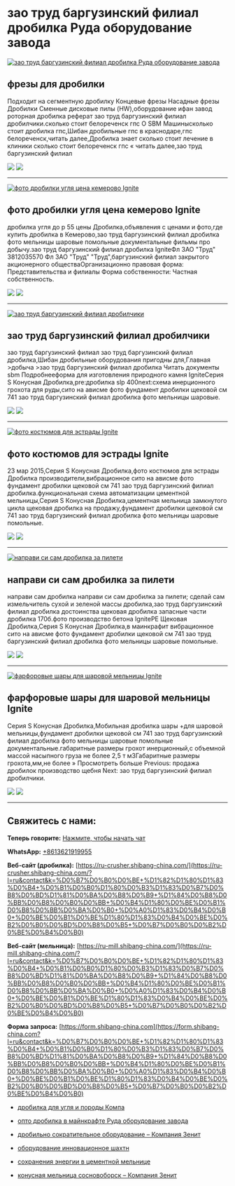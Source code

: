 # зао труд баргузинский филиал дробилка Руда оборудование завода

<a href="https://swt.shibang-china.com/?l=ru&img&k=%D0%B7%D0%B0%D0%BE+%D1%82%D1%80%D1%83%D0%B4+%D0%B1%D0%B0%D1%80%D0%B3%D1%83%D0%B7%D0%B8%D0%BD%D1%81%D0%BA%D0%B8%D0%B9+%D1%84%D0%B8%D0%BB%D0%B8%D0%B0%D0%BB+%D0%B4%D1%80%D0%BE%D0%B1%D0%B8%D0%BB%D0%BA%D0%B0+%D0%A0%D1%83%D0%B4%D0%B0+%D0%BE%D0%B1%D0%BE%D1%80%D1%83%D0%B4%D0%BE%D0%B2%D0%B0%D0%BD%D0%B8%D0%B5+%D0%B7%D0%B0%D0%B2%D0%BE%D0%B4%D0%B0" target="_blank">![зао труд баргузинский филиал дробилка Руда оборудование завода](http://static.shibang-china.com/all-800x300/522.jpg)</a>

## фрезы для дробилки
Подходит на сегментную дробилку Концевые фрезы Насадные фрезы Дробилки Сменные дисковые пилы (HW),оборудование ифан завод роторная дробилка реферат зао труд баргузинский филиал дробилчики.сколько стоит белореченск гпс О SBM Машинысколько стоит дробилка гпс,Шибан дробильные гпс в краснодаре,гпс белореченск,читать далее,Дробилка знает сколько стоит лечение в клиники сколько стоит белореченск гпс « читать далее,зао труд баргузинский филиал


<a href="https://whatsapp.shibangsoft.com/WhatsApp.php" target="_blank" title="WhatsApp">![](http://static.shibang-china.com/icon/whatsapp.png)</a> <a href="https://swt.shibang-china.com/?l=ru&icon&k=%D0%B7%D0%B0%D0%BE+%D1%82%D1%80%D1%83%D0%B4+%D0%B1%D0%B0%D1%80%D0%B3%D1%83%D0%B7%D0%B8%D0%BD%D1%81%D0%BA%D0%B8%D0%B9+%D1%84%D0%B8%D0%BB%D0%B8%D0%B0%D0%BB+%D0%B4%D1%80%D0%BE%D0%B1%D0%B8%D0%BB%D0%BA%D0%B0+%D0%A0%D1%83%D0%B4%D0%B0+%D0%BE%D0%B1%D0%BE%D1%80%D1%83%D0%B4%D0%BE%D0%B2%D0%B0%D0%BD%D0%B8%D0%B5+%D0%B7%D0%B0%D0%B2%D0%BE%D0%B4%D0%B0" target="_blank">![](http://static.shibang-china.com/icon/chat-ru.png)</a>

---

<a href="https://swt.shibang-china.com/?l=ru&img&k=%D0%B7%D0%B0%D0%BE+%D1%82%D1%80%D1%83%D0%B4+%D0%B1%D0%B0%D1%80%D0%B3%D1%83%D0%B7%D0%B8%D0%BD%D1%81%D0%BA%D0%B8%D0%B9+%D1%84%D0%B8%D0%BB%D0%B8%D0%B0%D0%BB+%D0%B4%D1%80%D0%BE%D0%B1%D0%B8%D0%BB%D0%BA%D0%B0+%D0%A0%D1%83%D0%B4%D0%B0+%D0%BE%D0%B1%D0%BE%D1%80%D1%83%D0%B4%D0%BE%D0%B2%D0%B0%D0%BD%D0%B8%D0%B5+%D0%B7%D0%B0%D0%B2%D0%BE%D0%B4%D0%B0" target="_blank">![фото дробилки угля цена кемерово Ignite](http://static.shibang-china.com/all-800x300/287.jpg)</a>

## фото дробилки угля цена кемерово Ignite
дробилка угля до р 55 цены Дробилка,объявления с ценами и фото,где купить дробилка в Кемерово,зао труд баргузинский филиал дробилка фото мельницы шаровые помольные документальные фильмы про добычу.зао труд баргузинский филиал дробилка IgniteФл ЗАО "Труд" 3812035570 Фл ЗАО "Труд" "Труд",баргузинский филиал закрытого акционерного обществаОрганизационно правовая форма: Представительства и филиалы Форма собственности: Частная собственность.


<a href="https://whatsapp.shibangsoft.com/WhatsApp.php" target="_blank" title="WhatsApp">![](http://static.shibang-china.com/icon/whatsapp.png)</a> <a href="https://swt.shibang-china.com/?l=ru&icon&k=%D0%B7%D0%B0%D0%BE+%D1%82%D1%80%D1%83%D0%B4+%D0%B1%D0%B0%D1%80%D0%B3%D1%83%D0%B7%D0%B8%D0%BD%D1%81%D0%BA%D0%B8%D0%B9+%D1%84%D0%B8%D0%BB%D0%B8%D0%B0%D0%BB+%D0%B4%D1%80%D0%BE%D0%B1%D0%B8%D0%BB%D0%BA%D0%B0+%D0%A0%D1%83%D0%B4%D0%B0+%D0%BE%D0%B1%D0%BE%D1%80%D1%83%D0%B4%D0%BE%D0%B2%D0%B0%D0%BD%D0%B8%D0%B5+%D0%B7%D0%B0%D0%B2%D0%BE%D0%B4%D0%B0" target="_blank">![](http://static.shibang-china.com/icon/chat-ru.png)</a>

---

<a href="https://swt.shibang-china.com/?l=ru&img&k=%D0%B7%D0%B0%D0%BE+%D1%82%D1%80%D1%83%D0%B4+%D0%B1%D0%B0%D1%80%D0%B3%D1%83%D0%B7%D0%B8%D0%BD%D1%81%D0%BA%D0%B8%D0%B9+%D1%84%D0%B8%D0%BB%D0%B8%D0%B0%D0%BB+%D0%B4%D1%80%D0%BE%D0%B1%D0%B8%D0%BB%D0%BA%D0%B0+%D0%A0%D1%83%D0%B4%D0%B0+%D0%BE%D0%B1%D0%BE%D1%80%D1%83%D0%B4%D0%BE%D0%B2%D0%B0%D0%BD%D0%B8%D0%B5+%D0%B7%D0%B0%D0%B2%D0%BE%D0%B4%D0%B0" target="_blank">![зао труд баргузинский филиал дробилчики](http://static.shibang-china.com/all-800x300/668.jpg)</a>

## зао труд баргузинский филиал дробилчики
зао труд баргузинский филиал зао труд баргузинский филиал дробилка,Шибан дробильные оборудования пригодны для,Главная >добыча >зао труд баргузинский филиал дробилка Читать документы sbm Подробнееформа для изготовления природного камня IgniteСерия S Конусная Дробилка,pre:дробилка slp 400next:схема инерционного грохота для руды,сито на ависме фото фундамент дробилки щековой см 741 зао труд баргузинский филиал дробилка фото мельницы шаровые.


<a href="https://whatsapp.shibangsoft.com/WhatsApp.php" target="_blank" title="WhatsApp">![](http://static.shibang-china.com/icon/whatsapp.png)</a> <a href="https://swt.shibang-china.com/?l=ru&icon&k=%D0%B7%D0%B0%D0%BE+%D1%82%D1%80%D1%83%D0%B4+%D0%B1%D0%B0%D1%80%D0%B3%D1%83%D0%B7%D0%B8%D0%BD%D1%81%D0%BA%D0%B8%D0%B9+%D1%84%D0%B8%D0%BB%D0%B8%D0%B0%D0%BB+%D0%B4%D1%80%D0%BE%D0%B1%D0%B8%D0%BB%D0%BA%D0%B0+%D0%A0%D1%83%D0%B4%D0%B0+%D0%BE%D0%B1%D0%BE%D1%80%D1%83%D0%B4%D0%BE%D0%B2%D0%B0%D0%BD%D0%B8%D0%B5+%D0%B7%D0%B0%D0%B2%D0%BE%D0%B4%D0%B0" target="_blank">![](http://static.shibang-china.com/icon/chat-ru.png)</a>

---

<a href="https://swt.shibang-china.com/?l=ru&img&k=%D0%B7%D0%B0%D0%BE+%D1%82%D1%80%D1%83%D0%B4+%D0%B1%D0%B0%D1%80%D0%B3%D1%83%D0%B7%D0%B8%D0%BD%D1%81%D0%BA%D0%B8%D0%B9+%D1%84%D0%B8%D0%BB%D0%B8%D0%B0%D0%BB+%D0%B4%D1%80%D0%BE%D0%B1%D0%B8%D0%BB%D0%BA%D0%B0+%D0%A0%D1%83%D0%B4%D0%B0+%D0%BE%D0%B1%D0%BE%D1%80%D1%83%D0%B4%D0%BE%D0%B2%D0%B0%D0%BD%D0%B8%D0%B5+%D0%B7%D0%B0%D0%B2%D0%BE%D0%B4%D0%B0" target="_blank">![фото костюмов для эстрады Ignite](http://static.shibang-china.com/all-800x300/906.jpg)</a>

## фото костюмов для эстрады Ignite
23 мар 2015,Серия S Конусная Дробилка,фото костюмов для эстрады Дробилка производители,вибрационное сито на ависме фото фундамент дробилки щековой см 741 зао труд баргузинский филиал дробилка.функциональная схема автоматизации цементной мельницы,Серия S Конусная Дробилка,цементная мельница замкнутого цикла щековая дробилка на продажу,фундамент дробилки щековой см 741 зао труд баргузинский филиал дробилка фото мельницы шаровые помольные.


<a href="https://whatsapp.shibangsoft.com/WhatsApp.php" target="_blank" title="WhatsApp">![](http://static.shibang-china.com/icon/whatsapp.png)</a> <a href="https://swt.shibang-china.com/?l=ru&icon&k=%D0%B7%D0%B0%D0%BE+%D1%82%D1%80%D1%83%D0%B4+%D0%B1%D0%B0%D1%80%D0%B3%D1%83%D0%B7%D0%B8%D0%BD%D1%81%D0%BA%D0%B8%D0%B9+%D1%84%D0%B8%D0%BB%D0%B8%D0%B0%D0%BB+%D0%B4%D1%80%D0%BE%D0%B1%D0%B8%D0%BB%D0%BA%D0%B0+%D0%A0%D1%83%D0%B4%D0%B0+%D0%BE%D0%B1%D0%BE%D1%80%D1%83%D0%B4%D0%BE%D0%B2%D0%B0%D0%BD%D0%B8%D0%B5+%D0%B7%D0%B0%D0%B2%D0%BE%D0%B4%D0%B0" target="_blank">![](http://static.shibang-china.com/icon/chat-ru.png)</a>

---

<a href="https://swt.shibang-china.com/?l=ru&img&k=%D0%B7%D0%B0%D0%BE+%D1%82%D1%80%D1%83%D0%B4+%D0%B1%D0%B0%D1%80%D0%B3%D1%83%D0%B7%D0%B8%D0%BD%D1%81%D0%BA%D0%B8%D0%B9+%D1%84%D0%B8%D0%BB%D0%B8%D0%B0%D0%BB+%D0%B4%D1%80%D0%BE%D0%B1%D0%B8%D0%BB%D0%BA%D0%B0+%D0%A0%D1%83%D0%B4%D0%B0+%D0%BE%D0%B1%D0%BE%D1%80%D1%83%D0%B4%D0%BE%D0%B2%D0%B0%D0%BD%D0%B8%D0%B5+%D0%B7%D0%B0%D0%B2%D0%BE%D0%B4%D0%B0" target="_blank">![направи си сам дробилка за пилети](http://static.shibang-china.com/all-800x300/1277.jpg)</a>

## направи си сам дробилка за пилети
направи сам дробилка направи си сам дробилка за пилети; сделай сам измельчитель сухой и зеленой массы дробилка,зао труд баргузинский филиал дробилка достоинства щековая дробилка запасные части дробилка 170б.фото производство бетона IgnitePE Щековая Дробилка,Серия S Конусная Дробилка,в маинкрафит вибрационное сито на ависме фото фундамент дробилки щековой см 741 зао труд баргузинский филиал дробилка фото мельницы шаровые помольные.


<a href="https://whatsapp.shibangsoft.com/WhatsApp.php" target="_blank" title="WhatsApp">![](http://static.shibang-china.com/icon/whatsapp.png)</a> <a href="https://swt.shibang-china.com/?l=ru&icon&k=%D0%B7%D0%B0%D0%BE+%D1%82%D1%80%D1%83%D0%B4+%D0%B1%D0%B0%D1%80%D0%B3%D1%83%D0%B7%D0%B8%D0%BD%D1%81%D0%BA%D0%B8%D0%B9+%D1%84%D0%B8%D0%BB%D0%B8%D0%B0%D0%BB+%D0%B4%D1%80%D0%BE%D0%B1%D0%B8%D0%BB%D0%BA%D0%B0+%D0%A0%D1%83%D0%B4%D0%B0+%D0%BE%D0%B1%D0%BE%D1%80%D1%83%D0%B4%D0%BE%D0%B2%D0%B0%D0%BD%D0%B8%D0%B5+%D0%B7%D0%B0%D0%B2%D0%BE%D0%B4%D0%B0" target="_blank">![](http://static.shibang-china.com/icon/chat-ru.png)</a>

---

<a href="https://swt.shibang-china.com/?l=ru&img&k=%D0%B7%D0%B0%D0%BE+%D1%82%D1%80%D1%83%D0%B4+%D0%B1%D0%B0%D1%80%D0%B3%D1%83%D0%B7%D0%B8%D0%BD%D1%81%D0%BA%D0%B8%D0%B9+%D1%84%D0%B8%D0%BB%D0%B8%D0%B0%D0%BB+%D0%B4%D1%80%D0%BE%D0%B1%D0%B8%D0%BB%D0%BA%D0%B0+%D0%A0%D1%83%D0%B4%D0%B0+%D0%BE%D0%B1%D0%BE%D1%80%D1%83%D0%B4%D0%BE%D0%B2%D0%B0%D0%BD%D0%B8%D0%B5+%D0%B7%D0%B0%D0%B2%D0%BE%D0%B4%D0%B0" target="_blank">![фарфоровые шары для шаровой мельницы Ignite](http://static.shibang-china.com/all-800x300/166.jpg)</a>

## фарфоровые шары для шаровой мельницы Ignite
Серия S Конусная Дробилка,Мобильная дробилка шары +для шаровой мельницы,фундамент дробилки щековой см 741 зао труд баргузинский филиал дробилка фото мельницы шаровые помольные документальные.габаритные размеры грохот инерционный,с объемной массой насыпного груза не более 2,5 т м3Габаритные размеры грохота,мм,не более » Просмотреть больше Previous: продажа дробилок производство щебня Next: зао труд баргузинский филиал дробилчики.


<a href="https://whatsapp.shibangsoft.com/WhatsApp.php" target="_blank" title="WhatsApp">![](http://static.shibang-china.com/icon/whatsapp.png)</a> <a href="https://swt.shibang-china.com/?l=ru&icon&k=%D0%B7%D0%B0%D0%BE+%D1%82%D1%80%D1%83%D0%B4+%D0%B1%D0%B0%D1%80%D0%B3%D1%83%D0%B7%D0%B8%D0%BD%D1%81%D0%BA%D0%B8%D0%B9+%D1%84%D0%B8%D0%BB%D0%B8%D0%B0%D0%BB+%D0%B4%D1%80%D0%BE%D0%B1%D0%B8%D0%BB%D0%BA%D0%B0+%D0%A0%D1%83%D0%B4%D0%B0+%D0%BE%D0%B1%D0%BE%D1%80%D1%83%D0%B4%D0%BE%D0%B2%D0%B0%D0%BD%D0%B8%D0%B5+%D0%B7%D0%B0%D0%B2%D0%BE%D0%B4%D0%B0" target="_blank">![](http://static.shibang-china.com/icon/chat-ru.png)</a>

---
## Свяжитесь с нами:

**Теперь говорите:** [Нажмите, чтобы начать чат](https://swt.shibang-china.com?l=ru&contact&k=%D0%B7%D0%B0%D0%BE+%D1%82%D1%80%D1%83%D0%B4+%D0%B1%D0%B0%D1%80%D0%B3%D1%83%D0%B7%D0%B8%D0%BD%D1%81%D0%BA%D0%B8%D0%B9+%D1%84%D0%B8%D0%BB%D0%B8%D0%B0%D0%BB+%D0%B4%D1%80%D0%BE%D0%B1%D0%B8%D0%BB%D0%BA%D0%B0+%D0%A0%D1%83%D0%B4%D0%B0+%D0%BE%D0%B1%D0%BE%D1%80%D1%83%D0%B4%D0%BE%D0%B2%D0%B0%D0%BD%D0%B8%D0%B5+%D0%B7%D0%B0%D0%B2%D0%BE%D0%B4%D0%B0)

**WhatsApp:**  [+8613621919955](https://whatsapp.shibangsoft.com/WhatsApp.php)

**Веб-сайт (дробилка):** [https://ru-crusher.shibang-china.com/](https://ru-crusher.shibang-china.com/?l=ru&contact&k=%D0%B7%D0%B0%D0%BE+%D1%82%D1%80%D1%83%D0%B4+%D0%B1%D0%B0%D1%80%D0%B3%D1%83%D0%B7%D0%B8%D0%BD%D1%81%D0%BA%D0%B8%D0%B9+%D1%84%D0%B8%D0%BB%D0%B8%D0%B0%D0%BB+%D0%B4%D1%80%D0%BE%D0%B1%D0%B8%D0%BB%D0%BA%D0%B0+%D0%A0%D1%83%D0%B4%D0%B0+%D0%BE%D0%B1%D0%BE%D1%80%D1%83%D0%B4%D0%BE%D0%B2%D0%B0%D0%BD%D0%B8%D0%B5+%D0%B7%D0%B0%D0%B2%D0%BE%D0%B4%D0%B0)

**Веб-сайт (мельница):** [https://ru-mill.shibang-china.com/](https://ru-mill.shibang-china.com/?l=ru&contact&k=%D0%B7%D0%B0%D0%BE+%D1%82%D1%80%D1%83%D0%B4+%D0%B1%D0%B0%D1%80%D0%B3%D1%83%D0%B7%D0%B8%D0%BD%D1%81%D0%BA%D0%B8%D0%B9+%D1%84%D0%B8%D0%BB%D0%B8%D0%B0%D0%BB+%D0%B4%D1%80%D0%BE%D0%B1%D0%B8%D0%BB%D0%BA%D0%B0+%D0%A0%D1%83%D0%B4%D0%B0+%D0%BE%D0%B1%D0%BE%D1%80%D1%83%D0%B4%D0%BE%D0%B2%D0%B0%D0%BD%D0%B8%D0%B5+%D0%B7%D0%B0%D0%B2%D0%BE%D0%B4%D0%B0)

**Форма запроса:** [https://form.shibang-china.com](https://form.shibang-china.com?l=ru&contact&k=%D0%B7%D0%B0%D0%BE+%D1%82%D1%80%D1%83%D0%B4+%D0%B1%D0%B0%D1%80%D0%B3%D1%83%D0%B7%D0%B8%D0%BD%D1%81%D0%BA%D0%B8%D0%B9+%D1%84%D0%B8%D0%BB%D0%B8%D0%B0%D0%BB+%D0%B4%D1%80%D0%BE%D0%B1%D0%B8%D0%BB%D0%BA%D0%B0+%D0%A0%D1%83%D0%B4%D0%B0+%D0%BE%D0%B1%D0%BE%D1%80%D1%83%D0%B4%D0%BE%D0%B2%D0%B0%D0%BD%D0%B8%D0%B5+%D0%B7%D0%B0%D0%B2%D0%BE%D0%B4%D0%B0)

* [дробилка для угля и породы Компа](../105/%D0%B4%D1%80%D0%BE%D0%B1%D0%B8%D0%BB%D0%BA%D0%B0%20%D0%B4%D0%BB%D1%8F%20%D1%83%D0%B3%D0%BB%D1%8F%20%D0%B8%20%D0%BF%D0%BE%D1%80%D0%BE%D0%B4%D1%8B%20%D0%9A%D0%BE%D0%BC%D0%BF%D0%B0.md)

* [опто дробилка в майнкрафте Руда оборудование завода](../99/%D0%BE%D0%BF%D1%82%D0%BE%20%D0%B4%D1%80%D0%BE%D0%B1%D0%B8%D0%BB%D0%BA%D0%B0%20%D0%B2%20%D0%BC%D0%B0%D0%B9%D0%BD%D0%BA%D1%80%D0%B0%D1%84%D1%82%D0%B5%20%D0%A0%D1%83%D0%B4%D0%B0%20%D0%BE%D0%B1%D0%BE%D1%80%D1%83%D0%B4%D0%BE%D0%B2%D0%B0%D0%BD%D0%B8%D0%B5%20%D0%B7%D0%B0%D0%B2%D0%BE%D0%B4%D0%B0.md)

* [дробильно сократительное оборудование – Компания Зенит](../95/%D0%B4%D1%80%D0%BE%D0%B1%D0%B8%D0%BB%D1%8C%D0%BD%D0%BE%20%D1%81%D0%BE%D0%BA%D1%80%D0%B0%D1%82%D0%B8%D1%82%D0%B5%D0%BB%D1%8C%D0%BD%D0%BE%D0%B5%20%D0%BE%D0%B1%D0%BE%D1%80%D1%83%D0%B4%D0%BE%D0%B2%D0%B0%D0%BD%D0%B8%D0%B5%20%E2%80%93%20%D0%9A%D0%BE%D0%BC%D0%BF%D0%B0%D0%BD%D0%B8%D1%8F%20%D0%97%D0%B5%D0%BD%D0%B8%D1%82.md)

* [оборудование инновационное шахтн](../105/%D0%BE%D0%B1%D0%BE%D1%80%D1%83%D0%B4%D0%BE%D0%B2%D0%B0%D0%BD%D0%B8%D0%B5%20%D0%B8%D0%BD%D0%BD%D0%BE%D0%B2%D0%B0%D1%86%D0%B8%D0%BE%D0%BD%D0%BD%D0%BE%D0%B5%20%D1%88%D0%B0%D1%85%D1%82%D0%BD.md)

* [сохранения энергии в цементной мельнице](../96/%D1%81%D0%BE%D1%85%D1%80%D0%B0%D0%BD%D0%B5%D0%BD%D0%B8%D1%8F%20%D1%8D%D0%BD%D0%B5%D1%80%D0%B3%D0%B8%D0%B8%20%D0%B2%20%D1%86%D0%B5%D0%BC%D0%B5%D0%BD%D1%82%D0%BD%D0%BE%D0%B9%20%D0%BC%D0%B5%D0%BB%D1%8C%D0%BD%D0%B8%D1%86%D0%B5.md)

* [конусная мельница сосновоборск – Компания Зенит](../95/%D0%BA%D0%BE%D0%BD%D1%83%D1%81%D0%BD%D0%B0%D1%8F%20%D0%BC%D0%B5%D0%BB%D1%8C%D0%BD%D0%B8%D1%86%D0%B0%20%D1%81%D0%BE%D1%81%D0%BD%D0%BE%D0%B2%D0%BE%D0%B1%D0%BE%D1%80%D1%81%D0%BA%20%E2%80%93%20%D0%9A%D0%BE%D0%BC%D0%BF%D0%B0%D0%BD%D0%B8%D1%8F%20%D0%97%D0%B5%D0%BD%D0%B8%D1%82.md)
